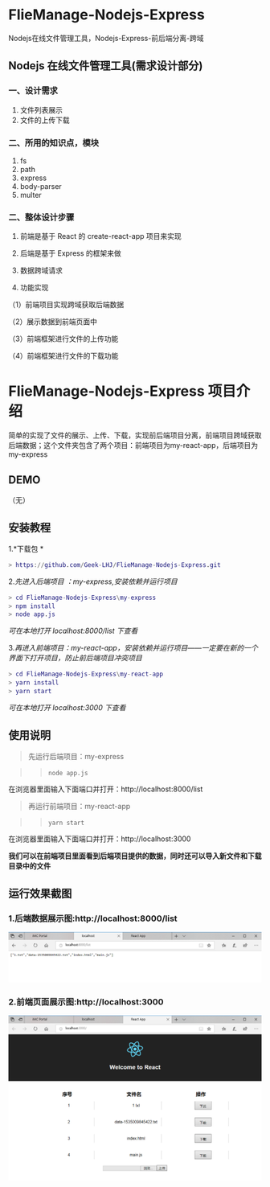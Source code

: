 # FlieManage-Nodejs-Express

Nodejs在线文件管理工具，Nodejs-Express-前后端分离-跨域


## Nodejs 在线文件管理工具(需求设计部分)

### 一、设计需求

1. 文件列表展示
2. 文件的上传下载

### 二、所用的知识点，模块

1. fs
2. path
3. express
4. body-parser
5. multer

### 二、整体设计步骤

1. 前端是基于 React 的 create-react-app 项目来实现 

2. 后端是基于 Express 的框架来做

3. 数据跨域请求

4. 功能实现

（1）前端项目实现跨域获取后端数据

（2）展示数据到前端页面中

（3）前端框架进行文件的上传功能

（4）前端框架进行文件的下载功能


# FlieManage-Nodejs-Express 项目介绍
简单的实现了文件的展示、上传、下载，实现前后端项目分离，前端项目跨域获取后端数据；这个文件夹包含了两个项目：前端项目为my-react-app，后端项目为my-express

## DEMO
（无）

## 安装教程

1.*下载包 *

```m
> https://github.com/Geek-LHJ/FlieManage-Nodejs-Express.git
```
2.*先进入后端项目 ：my-express,安装依赖并运行项目*
```m
> cd FlieManage-Nodejs-Express\my-express
> npm install
> node app.js
```
*可在本地打开 localhost:8000/list 下查看*

3.*再进入前端项目：my-react-app，安装依赖并运行项目——一定要在新的一个界面下打开项目，防止前后端项目冲突项目*

```m
> cd FlieManage-Nodejs-Express\my-react-app
> yarn install
> yarn start
```
*可在本地打开 localhost:3000 下查看*


## 使用说明

> 先运行后端项目：my-express

>> `node app.js` 

在浏览器里面输入下面端口并打开：http://localhost:8000/list

> 再运行前端项目：my-react-app

>> `yarn start` 

在浏览器里面输入下面端口并打开：http://localhost:3000

**我们可以在前端项目里面看到后端项目提供的数据，同时还可以导入新文件和下载目录中的文件**

## 运行效果截图

### 1.后端数据展示图:http://localhost:8000/list
![后端数据展示图](imgs/1.png)

### 2.前端页面展示图:http://localhost:3000
![前端页面展示图](imgs/2.png)












